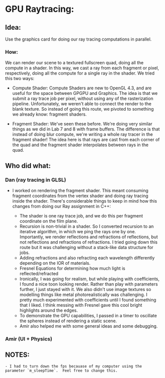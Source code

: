 # GPU Raytracing:

## Idea: 
Use the graphics card for doing our ray tracing computations in parallel.

### How:
We can render our scene to a textured fullscreen quad, doing all the compute in a shader.  In this way, we cast a ray from each fragment or pixel, respectively, doing all the compute for a single ray in the shader.  We tried this two ways:

- Compute Shader: Compute Shaders are new to OpenGL 4.3, and are useful for the space between GPGPU and Graphics.  The idea is that we submit a ray trace job per pixel, without using any of the rasterization pipeline.  Unfortunately, we weren't able to connect the render to the blank texture.  So instead of going this route, we pivoted to something we already know: fragment shaders.

- Fragment Shader:  We've seen these before.  We're doing very similar things as we did in Lab 7 and 8 with frame buffers.  The difference is that instead of doing blur compute, we're writing a whole ray tracer in the fragment shader!  The idea here is that rays are cast from each corner of the quad and the fragment shader interpolates between rays in the quad.

## Who did what:
### Dan (ray tracing in GLSL)
- I worked on rendering the fragment shader.  This meant consuming fragment coordinates from the vertex shader and doing ray tracing inside the shader.  There's considerable things to keep in mind how this changes from doing our Ray assignment in C++:
	
	- The shader is one ray trace job, and we do this per fragment coordinate on the film plane.
	- Recursion is non-trivial in a shader. So I converted recursion to an iterative algorithm, in which we ping the rays one by one.  Importantly, we render reflections and refractions of reflections, but not reflections and refractions of refractions.  I tried going down this route but it was challenging without a stack-like data structure for jobs.
	- Adding refractions and also refracting each wavelength differently depending on the IOR of materials.
	- Fresnel Equations for determining how much light is reflected/refracted
	- Ironically, I was going for realism, but while playing with coefficients, I found a nice toon looking render.  Rather than play with parameters further, I just stayed with it.  We also didn't use image textures so modelling things like metal photorealistically was challenging.  I pretty much experimented with coefficients until I found something that I liked.  I think messing with Fresnel gave this cool bright highlights around the edges.
	- To demonstrate the GPU capabilities, I passed in a timer to oscillate the spheres instead of rendering a static scene.
	- Amir also helped me with some general ideas and some debugging.

### Amir (UI + Physics)



## NOTES:
	
	- I had to turn down the fps becauase of my computer using the parameter `m_sleepTime`.  Feel free to change this.




